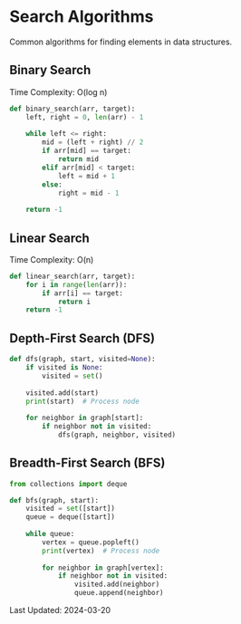 # Search Algorithms

Common algorithms for finding elements in data structures.

## Binary Search
Time Complexity: O(log n)

```python
def binary_search(arr, target):
    left, right = 0, len(arr) - 1
    
    while left <= right:
        mid = (left + right) // 2
        if arr[mid] == target:
            return mid
        elif arr[mid] < target:
            left = mid + 1
        else:
            right = mid - 1
    
    return -1
```

## Linear Search
Time Complexity: O(n)

```python
def linear_search(arr, target):
    for i in range(len(arr)):
        if arr[i] == target:
            return i
    return -1
```

## Depth-First Search (DFS)
```python
def dfs(graph, start, visited=None):
    if visited is None:
        visited = set()
    
    visited.add(start)
    print(start)  # Process node
    
    for neighbor in graph[start]:
        if neighbor not in visited:
            dfs(graph, neighbor, visited)
```

## Breadth-First Search (BFS)
```python
from collections import deque

def bfs(graph, start):
    visited = set([start])
    queue = deque([start])
    
    while queue:
        vertex = queue.popleft()
        print(vertex)  # Process node
        
        for neighbor in graph[vertex]:
            if neighbor not in visited:
                visited.add(neighbor)
                queue.append(neighbor)
```

Last Updated: 2024-03-20 